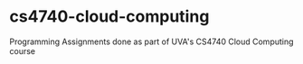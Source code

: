 # cs4740-cloud-computing

Programming Assignments done as part of UVA's CS4740 Cloud Computing course
